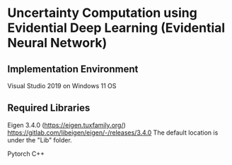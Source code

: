# Uncertainty Computation using Evidential Deep Learning (Evidential Neural Network)


## Implementation Environment
Visual Studio 2019 on Windows 11 OS


## Required Libraries
Eigen 3.4.0 (https://eigen.tuxfamily.org/)
https://gitlab.com/libeigen/eigen/-/releases/3.4.0
The default location is under the "Lib" folder.



Pytorch C++ 
